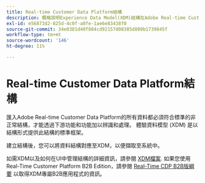 ```yaml
---
title: Real-time Customer Data Platform結構
description: 概略說明Experience Data Model(XDM)結構在Adobe Real-time Customer Data Platform中的角色。
exl-id: e56873d2-825d-4c0f-a0fe-1ae6e83438f0
source-git-commit: 34e0381d40f884cd92157d08385d889b1739845f
workflow-type: tm+mt
source-wordcount: '146'
ht-degree: 11%

---
```


# Real-time Customer Data Platform結構

匯入Adobe Real-time Customer Data Platform的所有資料都必須符合標準的非正常結構，才能透過下游功能和功能加以辨識和處理。 體驗資料模型 (XDM) 是以結構形式提供此結構的標準框架。

建立結構後，您可以將資料結構對應至XDM，以便擷取至系統中。

如需XDM以及如何在UI中管理結構的詳細資訊，請參閱 [XDM檔案](../../xdm/home.md). 如果您使用Real-Time Customer Platform B2B Edition，請參閱 [Real-Time CDP B2B版綱要](./b2b.md) 以取得XDM專屬B2B應用程式的資訊。
